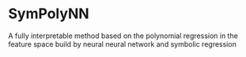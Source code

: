# SymPolyNN
A fully interpretable method based on the polynomial regression in the feature space build by neural neural network and symbolic regression

